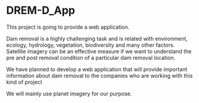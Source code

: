 # DREM-D_App

This project is going to provide a web application.

Dam removal is a highly challenging task and is related with environment, ecology, hydrology, vegetation, biodiversity 
and many other factors. Satellite imagery can be an effective measure if we want to understand the pre and post removal
condition of a particular dam removal location. 

We have planned to develop a web application that will provide important information about dam removal
to the companies who are working with this kind of project

We will mainly use planet imagery for our purpose.
